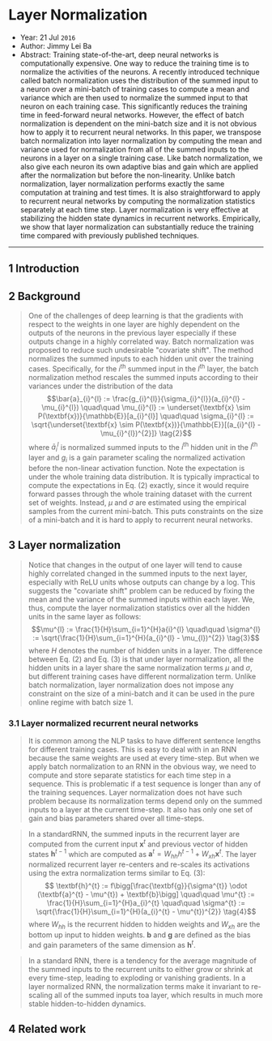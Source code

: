 # Layer Normalization

* Year: 21 Jul `2016`
* Author: Jimmy Lei Ba
* Abstract: Training state-of-the-art, deep neural networks is computationally expensive. One way to reduce the training time is to normalize the activities of the neurons. A recently introduced technique called batch normalization uses the distribution of the summed input to a neuron over a mini-batch of training cases to compute a mean and variance which are then used to normalize the summed input to that neuron on each training case. This significantly reduces the training time in feed-forward neural networks. However, the effect of batch normalization is dependent on the mini-batch size and it is not obvious how to apply it to recurrent neural networks. In this paper, we transpose batch normalization into layer normalization by computing the mean and variance used for normalization from all of the summed inputs to the neurons in a layer on a single training case. Like batch normalization, we also give each neuron its own adaptive bias and gain which are applied after the normalization but before the non-linearity. Unlike batch normalization, layer normalization performs exactly the same computation at training and test times. It is also straightforward to apply to recurrent neural networks by computing the normalization statistics separately at each time step. Layer normalization is very effective at stabilizing the hidden state dynamics in recurrent networks. Empirically, we show that layer normalization can substantially reduce the training time compared with previously published techniques.

----------------------------------------------------------------------------------------------------

## 1 Introduction

## 2 Background

> One of the challenges of deep learning is that the gradients with respect to the weights in one layer are highly dependent on the outputs of the neurons in the previous layer especially if these outputs change in a highly correlated way. Batch normalization was proposed to reduce such undesirable "covariate shift". The method normalizes the  summed inputs to each hidden unit over the training cases. Specifically, for the $i^{\text{th}}$ summed input in the $l^{\text{th}}$ layer, the batch normalization method rescales the summed inputs according to their variances under the distribution of the data
> $$\bar{a}_{i}^{l} := \frac{g_{i}^{l}}{\sigma_{i}^{l}}(a_{i}^{l} - \mu_{i}^{l}) \quad\quad
\mu_{i}^{l} := \underset{\textbf{x} \sim P(\textbf{x})}{\mathbb{E}}[a_{i}^{l}] \quad\quad
\sigma_{i}^{l} := \sqrt{\underset{\textbf{x} \sim P(\textbf{x})}{\mathbb{E}}[(a_{i}^{l} - \mu_{i}^{l})^{2}]} \tag{2}$$
> where $\bar{a}_{i}^{l}$ is normalized summed inputs to the $i^{\text{th}}$ hidden unit in the $l^{\text{th}}$ layer and $g_{i}$ is a gain parameter scaling the normalized activation before the non-linear activation function. Note the expectation is under the whole training data distribution. It is typically impractical to compute the expectations in Eq. (2) exactly, since it would require forward passes through the whole training dataset with the current set of weights. Instead, $\mu$ and $\sigma$ are estimated using the empirical samples from the current mini-batch. This puts constraints on the size of a mini-batch and it is hard to apply to recurrent neural networks.

## 3 Layer normalization

> Notice that changes in the output of one layer will tend to cause highly correlated changed in the  summed inputs to the next layer, especially with ReLU units whose outputs can change by a log. This suggests the "covariate shift" problem can be reduced by fixing the mean and the variance of the summed inputs within each layer. We, thus, compute the layer  normalization statistics over all the hidden units in the same layer as follows:
> $$\mu^{l} := \frac{1}{H}\sum_{i=1}^{H}a{i}^{l} \quad\quad
\sigma^{l} := \sqrt{\frac{1}{H}\sum_{i=1}^{H}(a_{i}^{l} - \mu_{l})^{2}} \tag{3}$$
where $H$ denotes the number of hidden units in a layer. The difference between Eq. (2) and Eq. (3) is that  under layer normalization, all the hidden units in a layer share the same normalization terms $\mu$ and $\sigma$, but different training cases have different normalization term. Unlike batch normalization, layer normalization does not impose any constraint on the size of a mini-batch and it can be used in the pure online regime with batch size 1.

### 3.1 Layer normalized recurrent neural networks

> It is common among the NLP tasks to have different sentence lengths for different training cases. This is easy to deal with in an RNN because the same weights are used at every time-step. But when we apply batch normalization to an RNN in the obvious way, we need to compute and store separate statistics for each time step in a sequence. This is problematic if a test sequence is longer than any of the training sequences. Layer normalization does not have such problem because its normalization terms depend only on the summed inputs to a layer at the current time-step. It also has only one set of gain and bias parameters shared over all time-steps.

> In a standardRNN, the summed inputs in the recurrent layer are computed from the current input $\textbf{x}^{t}$ and previous vector of hidden states $\textbf{h}^{t-1}$ which are computed as $\textbf{a}^{t} = W_{hh}h^{t-1}  + W_{xh}\textbf{x}^{t}$. The layer normalized recurrent layer re-centers and re-scales its activations using the extra normalization terms similar to Eq. (3):
> $$ \textbf{h}^{t} := f\bigg[\frac{\textbf{g}}{\sigma^{t}} \odot (\textbf{a}^{t} - \mu^{t}) + \textbf{b}\bigg] \quad\quad
\mu^{t} := \frac{1}{H}\sum_{i=1}^{H}a_{i}^{t} \quad\quad
\sigma^{t} := \sqrt{\frac{1}{H}\sum_{i=1}^{H}(a_{i}^{t} - \mu^{t})^{2}} \tag{4}$$
where $W_{hh}$ is the recurrent hidden to hidden weights and $W_{xh}$ are the bottom up input to hidden weights.
$\textbf{b}$ and $\textbf{g}$ are defined as the bias and gain parameters of the same dimension as $\textbf{h}^{t}$.

> In a standard RNN, there is a tendency for the average magnitude of the summed inputs to the recurrent units to either grow or shrink at every time-step, leading to exploding or vanishing gradients. In a layer normalized RNN, the normalization terms make it invariant to re-scaling all of the summed inputs toa layer, which results in much more stable hidden-to-hidden dynamics.

## 4 Related work

